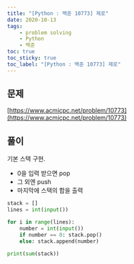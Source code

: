 ```yaml
---
title: "[Python : 백준 10773] 제로"
date: 2020-10-13
tags:
    - problem solving
    - Python
    - 백준
toc: true
toc_sticky: true
toc_label: "[Python : 백준 10773] 제로"
---
```

## 문제
[https://www.acmicpc.net/problem/10773](https://www.acmicpc.net/problem/10773)

## 풀이
기본 스택 구현.  

- 0을 입력 받으면 pop
- 그 외엔 push
- 마지막에 스택의 합을 출력

```python
stack = []
lines = int(input())

for i in range(lines):
    number = int(input())
    if number == 0: stack.pop()
    else: stack.append(number)

print(sum(stack))
```
